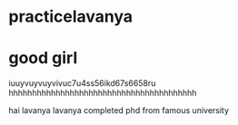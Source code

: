 # practicelavanya
<title>lavanya</title>
<h1>good girl</h1>
iuuyvuyvuyvivuc7u4ss56ikd67s6658ru
hhhhhhhhhhhhhhhhhhhhhhhhhhhhhhhhhhhhhhhh






hai lavanya
 lavanya completed phd from famous university

